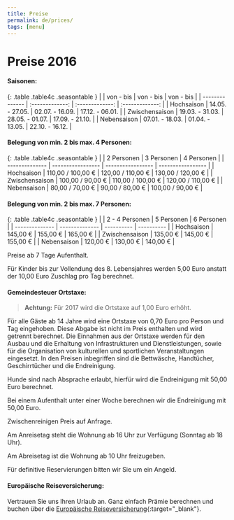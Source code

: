 ```yaml
---
title: Preise
permalink: de/prices/
tags: [menu]
---
```


# Preise 2016

#### Saisonen:

{: .table .table4c .seasontable }
|                | von - bis       | von - bis       | von - bis       |
| -------------- | :-------------: | :-------------: | :-------------: |
| Hochsaison     | 14.05. -	27.05. | 02.07.	- 16.09. | 17.12. -	06.01. |
| Zwischensaison | 19.03.	- 31.03. | 28.05.	- 01.07. | 17.09.	- 21.10. |
| Nebensaison    | 07.01.	- 18.03. | 01.04. -	13.05. | 22.10.	- 16.12. |

#### Belegung von min. 2 bis max. 4 Personen:

{: .table .table4c .seasontable }
|                | 2 Personen        | 3 Personen        | 4 Personen        |
| -------------- | ----------------- | ----------------- | ----------------- |
| Hochsaison     | 110,00 / 100,00 € | 120,00 / 110,00 € | 130,00 / 120,00 € |
| Zwischensaison | 100,00 / 90,00 €  | 110,00 / 100,00 € | 120,00 / 110,00 € |
| Nebensaison    | 80,00 / 70,00 €   | 90,00 / 80,00 €   | 100,00 / 90,00 €  |

#### Belegung von min. 2 bis max. 7 Personen:

{: .table .table4c .seasontable }
|                | 2 - 4 Personen | 5 Personen | 6 Personen |
| -------------- | -------------- | ---------- | ---------- |
| Hochsaison     | 145,00 €       | 155,00 €   | 165,00 €   |
| Zwischensaison | 135,00 €       | 145,00 €   | 155,00 €   |
| Nebensaison    | 120,00 €       | 130,00 €   | 140,00 €   |

Preise ab 7 Tage Aufenthalt.

Für Kinder bis zur Vollendung des 8. Lebensjahres werden 5,00 Euro anstatt der 10,00 Euro Zuschlag pro Tag berechnet.

#### Gemeindesteuer Ortstaxe:

> **Achtung:** Für 2017 wird die Ortstaxe auf 1,00 Euro erhöht.

Für alle Gäste ab 14 Jahre wird eine Ortstaxe von 0,70 Euro pro Person und Tag eingehoben. Diese Abgabe ist nicht im Preis enthalten und wird getrennt berechnet.
Die Einnahmen aus der Ortstaxe werden für den Ausbau und die Erhaltung von Infrastrukturen und Dienstleistungen, sowie für die Organisation von kulturellen und sportlichen Veranstaltungen eingesetzt.
In den Preisen inbegriffen sind die Bettwäsche, Handtücher, Geschirrtücher und die Endreinigung.

Hunde sind nach Absprache erlaubt, hierfür wird die Endreinigung mit 50,00 Euro berechnet.

Bei einem Aufenthalt unter einer Woche berechnen wir die Endreinigung mit 50,00 Euro.

Zwischenreinigen Preis auf Anfrage.

Am Anreisetag steht die Wohnung ab 16 Uhr zur Verfügung (Sonntag ab 18 Uhr).

Am Abreisetag ist die Wohnung ab 10 Uhr freizugeben.

Für definitive Reservierungen bitten wir Sie um ein Angeld.

#### Europäische Reiseversicherung:

Vertrauen Sie uns Ihren Urlaub an. Ganz einfach Prämie berechnen und buchen über die [Europäische Reiseversicherung](http://partner.europaeische.at/roter-hahn?AGN2=142311216){:target="_blank"}.
